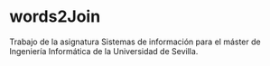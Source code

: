 # words2Join
Trabajo de la asignatura Sistemas de información para el máster de Ingeniería Informática de la Universidad de Sevilla.

